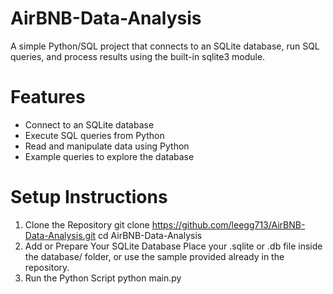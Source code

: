 # AirBNB-Data-Analysis

A simple Python/SQL project that connects to an SQLite database, run SQL queries, and process results using the built-in sqlite3 module.

# Features
- Connect to an SQLite database
- Execute SQL queries from Python
- Read and manipulate data using Python
- Example queries to explore the database

# Setup Instructions
1. Clone the Repository
git clone https://github.com/leegg713/AirBNB-Data-Analysis.git
cd AirBNB-Data-Analysis
2. Add or Prepare Your SQLite Database
Place your .sqlite or .db file inside the database/ folder, or use the sample provided already in the repository. 
3. Run the Python Script
python main.py
